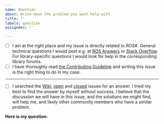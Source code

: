 ```yaml
---
name: Question
about: Write down the problem you want help with
title: ''
labels: question
assignees: ''

---
```


<!--
Instructions:
* Please confirm the two statements below.
* Please fill out one of the three sections below.
* Please delete the other two sections and these instructions.

Issue Template © Siemens AG, 2017-2018
Author: Dr. Martin Bischoff (martin.bischoff@siemens.com)
-->

* [ ] I am at the right place and my issue is directly related to ROS#. General technical questions I would post e.g. at [ROS Answers](https://answers.ros.org/) or [Stack Overflow](https://stackoverflow.com). For library-specific questions I would look for help in the corresponding library forums.
* [ ] I have thoroughly read [the Contributing Guideline](Contributing) and writing this issue is the right thing to do in my case.

---

* [ ] I searched the [Wiki](https://github.com/siemens/ros-sharp/wiki), [open](https://github.com/siemens/ros-sharp/issues) and [closed](https://github.com/siemens/ros-sharp/issues?q=is%3Aissue+is%3Aclosed) issues for an answer. I tried my best to find the answer by myself without success. I believe that the discussion we will have in this issue, and the solutions we might find, will help me, and likely other community members who have a similar problem.

**Here is my question:**
<!-- Insert question here. -->
